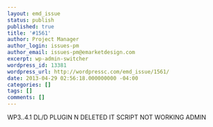 ```yaml
---
layout: emd_issue
status: publish
published: true
title: '#1561'
author: Project Manager
author_login: issues-pm
author_email: issues-pm@emarketdesign.com
excerpt: wp-admin-switcher
wordpress_id: 13381
wordpress_url: http://wordpressc.com/emd_issue/1561/
date: 2013-04-29 02:56:18.000000000 -04:00
categories: []
tags: []
comments: []
---
```

WP3..4.1 DL/D PLUGIN N DELETED IT SCRIPT NOT WORKING ADMIN
